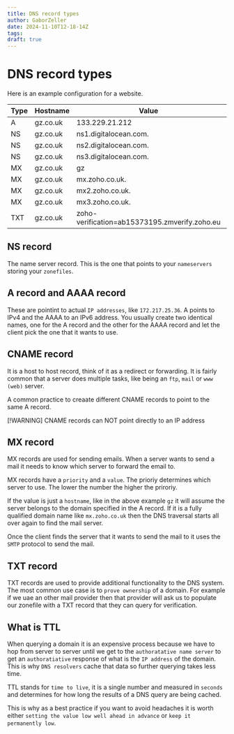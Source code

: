 ```yaml
---
title: DNS record types
author: GaborZeller
date: 2024-11-10T12-18-14Z
tags:
draft: true
---
```


# DNS record types

Here is an example configuration for a website.

| Type | Hostname | Value                                         | TTL  | Priority |
| ---- | -------- | --------------------------------------------- | ---- | -------- |
| A    | gz.co.uk | 133.229.21.212                                | 3600 | -        |
| NS   | gz.co.uk | ns1.digitalocean.com.                         | 1800 | -        |
| NS   | gz.co.uk | ns2.digitalocean.com.                         | 1800 | -        |
| NS   | gz.co.uk | ns3.digitalocean.com.                         | 1800 | -        |
| MX   | gz.co.uk | gz                                            | 1800 | 10       |
| MX   | gz.co.uk | mx.zoho.co.uk.                                | 1800 | 15       |
| MX   | gz.co.uk | mx2.zoho.co.uk.                               | 1800 | 20       |
| MX   | gz.co.uk | mx3.zoho.co.uk.                               | 1800 | 50       |
| TXT  | gz.co.uk | zoho-verification=ab15373195.zmverify.zoho.eu | 1800 | -        |

## NS record

The name server record. This is the one that points to your `nameservers` storing your `zonefiles`.

## A record and AAAA record

These are pointint to actual `IP addresses`, like `172.217.25.36`. A points to IPv4 and the AAAA to an IPv6 address. You usually create two identical names, one for the A record and the other for the AAAA record and let the client pick the one that it wants to use.

## CNAME record

It is a host to host record, think of it as a redirect or forwarding. It is fairly common that a server does multiple tasks, like being an `ftp`, `mail` or `www (web)` server.

A common practice to creaate different CNAME records to point to the same A record.

[!WARNING] CNAME records can NOT point directly to an IP address

## MX record

MX records are used for sending emails. When a server wants to send a mail it needs to know which server to forward the email to.

MX records have a `priority` and a `value`. The prioriy determines which server to use. The lower the number the higher the priroriy.

If the value is just a `hostname`, like in the above example `gz` it will assume the server belongs to the domain specified in the A record. If it is a fully qualified domain name like `mx.zoho.co.uk` then the DNS traversal starts all over again to find the mail server.

Once the client finds the server that it wants to send the mail to it uses the `SMTP` protocol to send the mail.

## TXT record

TXT records are used to provide additional functionality to the DNS system. The most common use case is to `prove ownership` of a domain. For example if we uae an other mail provider then that provider will ask us to populate our zonefile with a TXT record that they can query for verification.

## What is TTL

When querying a domain it is an expensive process because we have to hop from server to server until we get to the `authoratative name server` to get an `authoratiative` response of what is the `IP address` of the domain. This is why `DNS resolvers` cache that data so further querying takes less time.

TTL stands for `time to live`, it is a single number and measured in `seconds` and determines for how long the results of a DNS query are being cached.

This is why as a best practice if you want to avoid headaches it is worth either `setting the value low well ahead in advance` or `keep it permanently low`.
